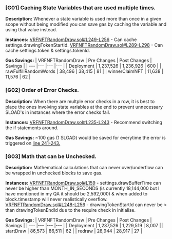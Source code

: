 ### [G01] Caching State Variables that are used multiple times.

**Description:**
Whenever a state variable is used more than once in a given scope without being modified you can save gas by caching the variable and using that value instead.

**Instances:**
[VRFNFTRandomDraw.sol#L249-L256](https://github.com/code-423n4/2022-12-forgeries/blob/fc271cf20c05ce857d967728edfb368c58881d85/src/VRFNFTRandomDraw.sol#L249-L256) - Can cache settings.drawingTokenStartId.
[VRFNFTRandomDraw.sol#L289-L298](https://github.com/code-423n4/2022-12-forgeries/blob/fc271cf20c05ce857d967728edfb368c58881d85/src/VRFNFTRandomDraw.sol#L289-L298) - Can cache settings.token & settings.tokenId.

**Gas Savings:**
| VRFNFTRandomDraw | Pre Changes | Post Changes | Savings | 
| --- |--- |--- |--- |
| Deployment | 1,237,526 | 1,236,926 | 600 |
| rawFulfillRandomWords | 38,496 | 38,415 | 81 |
| winnerClaimNFT | 11,638 | 11,576 | 62 |


### [G02] Order of Error Checks.

**Description:**
When there are multple error checks in a row, it is best to place the ones involving state variables at the end to prevent unnecessary SLOAD's in instances where the error checks fail.

**Instances:**
[VRFNFTRandomDraw.sol#L235-L243](https://github.com/code-423n4/2022-12-forgeries/blob/fc271cf20c05ce857d967728edfb368c58881d85/src/VRFNFTRandomDraw.sol#L235-L243) - Recommend switching the if statements around.

**Gas Savings:**
~100 gas (1 SLOAD) would be saved for everytime the error is triggered on [line 241-243.](https://github.com/code-423n4/2022-12-forgeries/blob/fc271cf20c05ce857d967728edfb368c58881d85/src/VRFNFTRandomDraw.sol#L241-L243) 

### [G03] Math that can be Unchecked.

**Description:**
Mathematical calculations that can never over/underflow can be wrapped in unchecked blocks to save gas.

**Instances:**
[VRFNFTRandomDraw.sol#L159](https://github.com/code-423n4/2022-12-forgeries/blob/fc271cf20c05ce857d967728edfb368c58881d85/src/VRFNFTRandomDraw.sol#L159) - settings.drawBufferTime can never be higher than MONTH_IN_SECONDS (is currently 18,144,000 but I have mentioned in my QA it should be 2,592,000) & when added to block.timestamp will never realistically overflow.
[VRFNFTRandomDraw.sol#L248-L256](https://github.com/code-423n4/2022-12-forgeries/blob/fc271cf20c05ce857d967728edfb368c58881d85/src/VRFNFTRandomDraw.sol#L248-L256) - drawingTokenStartId can never be > than drawingTokenEndId due to the require check in initialise.

**Gas Savings:**
| VRFNFTRandomDraw | Pre Changes | Post Changes | Savings | 
| --- |--- |--- |--- |
| Deployment | 1,237,526 | 1,229,519 | 8,007 |
| startDraw | 86,573 | 86,511 | 62 |
| redraw | 28,944 | 28,917 | 27 | 

